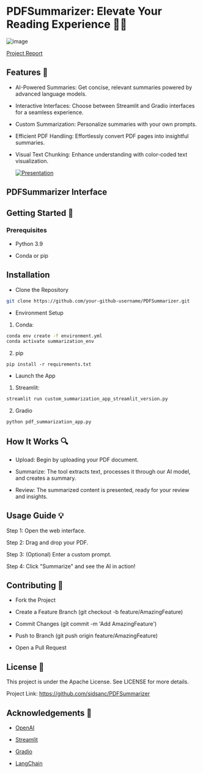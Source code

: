 # PDFSummarizer: Elevate Your Reading Experience 📘🌟

![image](https://github.com/sidsanc/PDFSummarizer/assets/47080427/f63bc811-90ce-4c14-96bf-e9a1f9b838f5)

 
[Project Report](https://docs.google.com/document/d/1wfP1YgiNws53CV4u1QzHVVDFQiUZTaw9DzXifsq2MdY/edit?usp=sharing)

## Features 🚀

- AI-Powered Summaries: Get concise, relevant summaries powered by advanced language models.

- Interactive Interfaces: Choose between Streamlit and Gradio interfaces for a seamless experience.

- Custom Summarization: Personalize summaries with your own prompts.

- Efficient PDF Handling: Effortlessly convert PDF pages into insightful summaries.

- Visual Text Chunking: Enhance understanding with color-coded text visualization.

  [![Presentation](https://github.com/sidsanc/PDFSummarizer/assets/47080427/49a6952c-a013-4f97-a225-ff2ce1ff44b9)
](https://drive.google.com/drive/folders/1tDR8D1ydGAUTVQkf4X4qFP5QCQT1xskE?usp=sharing)

## PDFSummarizer Interface

## Getting Started 🌟

### Prerequisites

- Python 3.9

- Conda or pip

## Installation

- Clone the Repository

```bash
git clone https://github.com/your-github-username/PDFSummarizer.git

```

- Environment Setup

1. Conda:

```bash
conda env create -f environment.yml
conda activate summarization_env
```
    
2. pip

```
pip install -r requirements.txt
```

- Launch the App
  
1. Streamlit:

```bash
streamlit run custom_summarization_app_streamlit_version.py
```

2. Gradio

```bash
python pdf_summarization_app.py
```

## How It Works 🔍

- Upload: Begin by uploading your PDF document.

- Summarize: The tool extracts text, processes it through our AI model, and creates a summary.

- Review: The summarized content is presented, ready for your review and insights.


## Usage Guide 💡

Step 1: Open the web interface.

Step 2: Drag and drop your PDF.

Step 3: (Optional) Enter a custom prompt.

Step 4: Click "Summarize" and see the AI in action!

## Contributing 🤝

- Fork the Project

- Create a Feature Branch (git checkout -b feature/AmazingFeature)

- Commit Changes (git commit -m 'Add AmazingFeature')

- Push to Branch (git push origin feature/AmazingFeature)

- Open a Pull Request

## License 📄

This project is under the Apache License. See LICENSE for more details.

Project Link: https://github.com/sidsanc/PDFSummarizer

## Acknowledgements 🙏

- [OpenAI](https://openai.com/)

- [Streamlit](https://streamlit.io/)

- [Gradio](https://gradio.app/)

- [LangChain](https://github.com/langchain/langchain)
